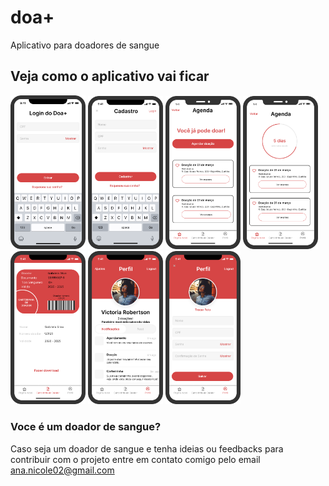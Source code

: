 # doa+
Aplicativo para doadores de sangue

## Veja como o aplicativo vai ficar
<p float="left">
    <img src="./assets/login.png" alt="J" width="120"/>
    <img src="./assets/cadastro.png" alt="J" width="120"/>
    <img src="./assets/agenda1.png" alt="J" width="120"/>
    <img src="./assets/agenda2.png" alt="J" width="120"/>
    <img src="./assets/carteririnha.png" alt="J" width="120"/>
    <img src="./assets/perfil.png" alt="J" width="120"/>
    <img src="./assets/perfilEDIT.png" alt="J" width="120"/>
</p>


### Voce é um doador de sangue?
Caso seja um doador de sangue e tenha ideias ou feedbacks para contribuir com o projeto entre em contato comigo pelo email ana.nicole02@gmail.com